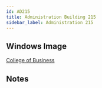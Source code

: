 ```yaml
---
id: AD215
title: Administration Building 215
sidebar_label: Administration 215
---
```


## Windows Image
[College of Business](image-win-collegeofbusiness.md)

## Notes

